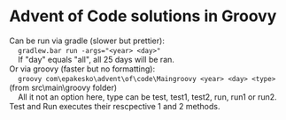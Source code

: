# Advent of Code solutions in Groovy
Can be run via gradle (slower but prettier):   
&nbsp;&nbsp;&nbsp;&nbsp;`gradlew.bar run -args="<year> <day>"`  
&nbsp;&nbsp;&nbsp;&nbsp;If "day" equals "all", all 25 days will be ran.  
Or via groovy (faster but no formatting):  
&nbsp;&nbsp;&nbsp;&nbsp;`groovy com\epakesko\advent\of\code\Maingroovy <year> <day> <type>` (from src\main\groovy folder)  
&nbsp;&nbsp;&nbsp;&nbsp;All it not an option here, type can be test, test1, test2, run, run1 or run2. Test and Run executes their rescpective 1 and 2 methods.
